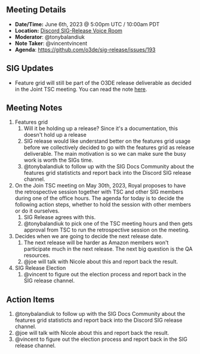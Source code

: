 ## Meeting Details

- **Date/Time:** June 6th, 2023 @ 5:00pm UTC / 10:00am PDT
- **Location:** [Discord SIG-Release Voice Room](https://discord.gg/Z2bzwCRJEz)
- **Moderator**: @tonybalandiuk
- **Note Taker**: @vincentvincent
- **Agenda**: https://github.com/o3de/sig-release/issues/193

## SIG Updates
- Feature grid will still be part of the O3DE release deliverable as decided in the Joint TSC meeting. You can read the note [here](https://github.com/o3de/sig-release/issues/191#issuecomment-1568709344).

## Meeting Notes
1. Features grid
   1. Will it be holding up a release? Since it's a documentation, this doesn't hold up a release
   2. SIG release would like understand better on the features grid usage before we collectively decided to go with the features grid as release deliverable. The main motivation is so we can make sure the busy work is worth the SIGs time.
   3. @tonybalandiuk to follow up with the SIG Docs Community about the features grid statisticts and report back into the Discord SIG release channel.
2. On the Join TSC meeting on May 30th, 2023, Royal proposes to have the retrospective session together with TSC and other SIG members during one of the office hours. The agenda for today is to decide the following action steps, whether to hold the session with other members or do it ourselves.
   1. SIG Release agrees with this.
   2. @tonybalandiuk to pick one of the TSC meeting hours and then gets approval from TSC to run the retrospective session on the meeting.
3. Decides when we are going to decide the next release date.
   1. The next release will be harder as Amazon members won't participate much in the next release. The next big question is the QA resources.
   2. @joe will talk with Nicole about this and report back the result.
4. SIG Release Election
   1. @vincent to figure out the election process and report back in the SIG release channel.

## Action Items
1. @tonybalandiuk to follow up with the SIG Docs Community about the features grid statisticts and report back into the Discord SIG release channel.
2. @joe will talk with Nicole about this and report back the result.
3. @vincent to figure out the election process and report back in the SIG release channel.
